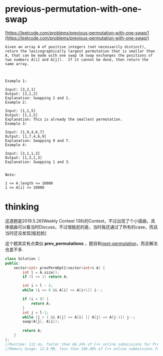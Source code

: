 # previous-permutation-with-one-swap

[https://leetcode.com/problems/previous-permutation-with-one-swap/](https://leetcode.com/problems/previous-permutation-with-one-swap/)

```
Given an array A of positive integers (not necessarily distinct), return the lexicographically largest permutation that is smaller than A, that can be made with one swap (A swap exchanges the positions of two numbers A[i] and A[j]).  If it cannot be done, then return the same array.

 

Example 1:

Input: [3,2,1]
Output: [3,1,2]
Explanation: Swapping 2 and 1.
Example 2:

Input: [1,1,5]
Output: [1,1,5]
Explanation: This is already the smallest permutation.
Example 3:

Input: [1,9,4,6,7]
Output: [1,7,4,6,9]
Explanation: Swapping 9 and 7.
Example 4:

Input: [3,1,1,3]
Output: [1,3,1,3]
Explanation: Swapping 1 and 3.
 

Note:

1 <= A.length <= 10000
1 <= A[i] <= 10000
```

# thinking

这道题是2019.5.26(Weekly Contest 138)的Contest，不过出现了个小插曲，具体插曲可以看当时Discuss，不过很尴尬的是，当时我还通过了所有的case，而且当时还没发现[尴尬脸]

这个题其实有点类似 **prev_permutations** ，题目和[next-permutation](https://github.com/xuwenzhi/leetcode/blob/master/array/next-permutation.md)，而且解法也差不多.


```c++
class Solution {
public:
    vector<int> prevPermOpt1(vector<int>& A) {
        int l = A.size();
        if (l <= 1) return A;

        int i = l - 2;
        while (i >= 0 && A[i] <= A[i+1]) i--;

        if (i < 0) {
            return A;
        }
        int j = l-1;
        while (j > 1 && A[j] >= A[i] || A[j] == A[j-1]) j--;
        swap(A[j], A[i]);
        
        return A;
    }
};
//Runtime: 112 ms, faster than 66.24% of C++ online submissions for Previous Permutation With One Swap.
//Memory Usage: 12.8 MB, less than 100.00% of C++ online submissions for Previous Permutation With One Swap.
```